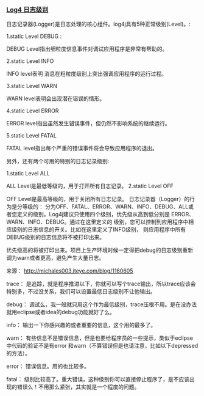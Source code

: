 ### [Log4 日志级别](http://michales003.iteye.com/blog/1160605)



日志记录器(Logger)是日志处理的核心组件。log4j具有5种正常级别(Level)。: 

1.static Level DEBUG : 

DEBUG Level指出细粒度信息事件对调试应用程序是非常有帮助的。 

2.static Level INFO 

INFO level表明 消息在粗粒度级别上突出强调应用程序的运行过程。 

3.static Level WARN 

WARN level表明会出现潜在错误的情形。 

4.static Level ERROR 

ERROR level指出虽然发生错误事件，但仍然不影响系统的继续运行。

 
5.static Level FATAL 

FATAL level指出每个严重的错误事件将会导致应用程序的退出。 

另外，还有两个可用的特别的日志记录级别: 

1.static Level ALL 

ALL Level是最低等级的，用于打开所有日志记录。 
2.static Level OFF 

OFF Level是最高等级的，用于关闭所有日志记录。 
日志记录器（Logger）的行为是分等级的： 
分为OFF、FATAL、ERROR、WARN、INFO、DEBUG、ALL或者您定义的级别。Log4j建议只使用四个级别，优先级从高到低分别是 ERROR、WARN、INFO、DEBUG。通过在这里定义的 
级别，您可以控制到应用程序中相应级别的日志信息的开关。比如在这里定义了INFO级别， 则应用程序中所有DEBUG级别的日志信息将不被打印出来。



 

优先级高的将被打印出来。项目上生产环境时候一定得把debug的日志级别重新调为warn或者更高，避免产生大量日志。



来源： http://michales003.iteye.com/blog/1160605







trace： 是追踪，就是程序推进以下，你就可以写个trace输出，所以trace应该会特别多，不过没关系，我们可以设置最低日志级别不让他输出。

debug： 调试么，我一般就只用这个作为最低级别，trace压根不用。是在没办法就用eclipse或者idea的debug功能就好了么。

info： 输出一下你感兴趣的或者重要的信息，这个用的最多了。

warn： 有些信息不是错误信息，但是也要给程序员的一些提示，类似于eclipse中代码的验证不是有error 和warn（不算错误但是也请注意，比如以下depressed的方法）。

error： 错误信息。用的也比较多。

fatal： 级别比较高了。重大错误，这种级别你可以直接停止程序了，是不应该出现的错误么！不用那么紧张，其实就是一个程度的问题。

 